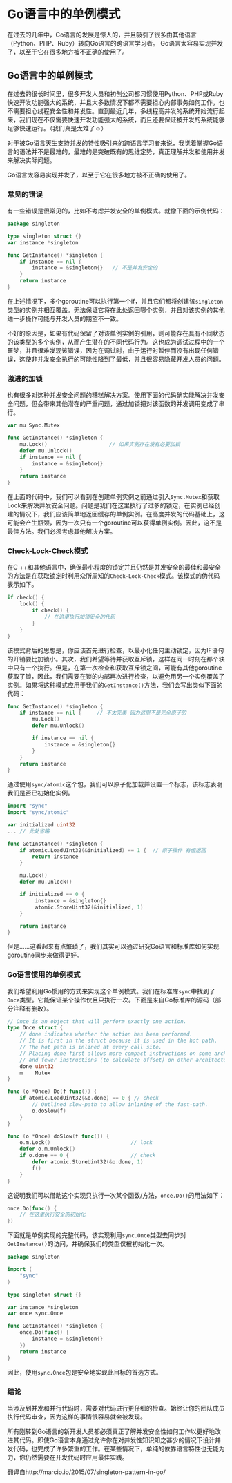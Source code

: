 # Go语言中的单例模式

在过去的几年中，Go语言的发展是惊人的，并且吸引了很多由其他语言（Python、PHP、Ruby）转向Go语言的跨语言学习者。 Go语言太容易实现并发了，以至于它在很多地方被不正确的使用了。

## Go语言中的单例模式

在过去的很长时间里，很多开发人员和初创公司都习惯使用Python、PHP或Ruby快速开发功能强大的系统，并且大多数情况下都不需要担心内部事务如何工作，也不需要担心线程安全性和并发性。直到最近几年，多线程高并发的系统开始流行起来，我们现在不仅需要快速开发功能强大的系统，而且还要保证被开发的系统能够足够快速运行。（我们真是太难了☺️）

对于被Go语言天生支持并发的特性吸引来的跨语言学习者来说，我觉着掌握Go语言的语法并不是最难的，最难的是突破既有的思维定势，真正理解并发和使用并发来解决实际问题。

Go语言太容易实现并发了，以至于它在很多地方被不正确的使用了。

### 常见的错误

有一些错误是很常见的，比如不考虑并发安全的单例模式。就像下面的示例代码：

```go
package singleton

type singleton struct {}
var instance *singleton

func GetInstance() *singleton {
	if instance == nil {
		instance = &singleton{}   // 不是并发安全的
	}
	return instance
}
```

在上述情况下，多个goroutine可以执行第一个if，并且它们都将创建该`singleton`类型的实例并相互覆盖。无法保证它将在此处返回哪个实例，并且对该实例的其他进一步操作可能与开发人员的期望不一致。

不好的原因是，如果有代码保留了对该单例实例的引用，则可能存在具有不同状态的该类型的多个实例，从而产生潜在的不同代码行为。这也成为调试过程中的一个噩梦，并且很难发现该错误，因为在调试时，由于运行时暂停而没有出现任何错误，这使非并发安全执行的可能性降到了最低，并且很容易隐藏开发人员的问题。

### 激进的加锁

也有很多对这种并发安全问题的糟糕解决方案。使用下面的代码确实能解决并发安全问题，但会带来其他潜在的严重问题，通过加锁把对该函数的并发调用变成了串行。

```go
var mu Sync.Mutex

func GetInstance() *singleton {
    mu.Lock()                    // 如果实例存在没有必要加锁
    defer mu.Unlock()
    if instance == nil {
        instance = &singleton{}
    }
    return instance
}
```

在上面的代码中，我们可以看到在创建单例实例之前通过引入`Sync.Mutex`和获取Lock来解决并发安全问题。问题是我们在这里执行了过多的锁定，在实例已经创建的情况下，我们应该简单地返回缓存的单例实例。在高度并发的代码基础上，这可能会产生瓶颈，因为一次只有一个goroutine可以获得单例实例。因此，这不是最佳方法。我们必须考虑其他解决方案。

### Check-Lock-Check模式

在C ++和其他语言中，确保最小程度的锁定并且仍然是并发安全的最佳和最安全的方法是在获取锁定时利用众所周知的`Check-Lock-Check`模式。该模式的伪代码表示如下。

```go
if check() {
    lock() {
        if check() {
            // 在这里执行加锁安全的代码
        }
    }
}
```

该模式背后的思想是，你应该首先进行检查，以最小化任何主动锁定，因为IF语句的开销要比加锁小。其次，我们希望等待并获取互斥锁，这样在同一时刻在那个块中只有一个执行。但是，在第一次检查和获取互斥锁之间，可能有其他goroutine获取了锁，因此，我们需要在锁的内部再次进行检查，以避免用另一个实例覆盖了实例。如果将这种模式应用于我们的`GetInstance()`方法，我们会写出类似下面的代码：

```go
func GetInstance() *singleton {
    if instance == nil {     // 不太完美 因为这里不是完全原子的
        mu.Lock()
        defer mu.Unlock()

        if instance == nil {
            instance = &singleton{}
        }
    }
    return instance
}
```

通过使用`sync/atomic`这个包，我们可以原子化加载并设置一个标志，该标志表明我们是否已初始化实例。

```go
import "sync"
import "sync/atomic"

var initialized uint32
... // 此处省略

func GetInstance() *singleton {
    if atomic.LoadUInt32(&initialized) == 1 {  // 原子操作 有值返回
		return instance
	}

    mu.Lock()
    defer mu.Unlock()

    if initialized == 0 {
         instance = &singleton{}
         atomic.StoreUint32(&initialized, 1)
    }

    return instance
}
```

但是……这看起来有点繁琐了，我们其实可以通过研究Go语言和标准库如何实现goroutine同步来做得更好。

### Go语言惯用的单例模式

我们希望利用Go惯用的方式来实现这个单例模式。我们在标准库`sync`中找到了`Once`类型。它能保证某个操作仅且只执行一次。下面是来自Go标准库的源码（部分注释有删改）。

```go
// Once is an object that will perform exactly one action.
type Once struct {
	// done indicates whether the action has been performed.
	// It is first in the struct because it is used in the hot path.
	// The hot path is inlined at every call site.
	// Placing done first allows more compact instructions on some architectures (amd64/x86),
	// and fewer instructions (to calculate offset) on other architectures.
	done uint32
	m    Mutex
}

func (o *Once) Do(f func()) {
	if atomic.LoadUint32(&o.done) == 0 { // check
		// Outlined slow-path to allow inlining of the fast-path.
		o.doSlow(f)
	}
}

func (o *Once) doSlow(f func()) {
	o.m.Lock()                          // lock
	defer o.m.Unlock()
	if o.done == 0 {                    // check
		defer atomic.StoreUint32(&o.done, 1)
		f()
	}
}
```

这说明我们可以借助这个实现只执行一次某个函数/方法，`once.Do()`的用法如下：

```go
once.Do(func() {
    // 在这里执行安全的初始化
})
```

下面就是单例实现的完整代码，该实现利用`sync.Once`类型去同步对`GetInstance()`的访问，并确保我们的类型仅被初始化一次。

```go
package singleton

import (
    "sync"
)

type singleton struct {}

var instance *singleton
var once sync.Once

func GetInstance() *singleton {
    once.Do(func() {
        instance = &singleton{}
    })
    return instance
}
```

因此，使用`sync.Once`包是安全地实现此目标的首选方式。

### 结论

当涉及到并发和并行代码时，需要对代码进行更仔细的检查。始终让你的团队成员执行代码审查，因为这样的事情很容易就会被发现。

所有刚转到Go语言的新开发人员都必须真正了解并发安全性如何工作以更好地改进其代码。即使Go语言本身通过允许你在对并发性知识知之甚少的情况下设计并发代码，也完成了许多繁重的工作。在某些情况下，单纯的依靠语言特性也无能为力，你仍然需要在开发代码时应用最佳实践。

翻译自http://marcio.io/2015/07/singleton-pattern-in-go/

